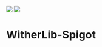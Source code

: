 [![](https://jitpack.io/v/com.withertech/witherlib-spigot.svg)](https://jitpack.io/#com.withertech/witherlib-spigot)
[![](https://jitci.com/gh/withertech/WitherLib-Spigot/svg)](https://jitci.com/gh/withertech/WitherLib-Spigot)
# WitherLib-Spigot
